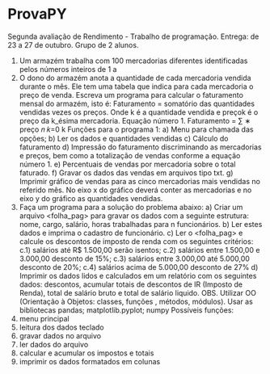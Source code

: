 # ProvaPY

Segunda avaliação de Rendimento - Trabalho de programação.
Entrega: de 23 a 27 de outubro.
Grupo de 2 alunos.
1. Um armazém trabalha com 100 mercadorias diferentes identificadas pelos números inteiros de 1 a
100. O dono do armazém anota a quantidade de cada mercadoria vendida durante o mês. Ele tem
uma tabela que indica para cada mercadoria o preço de venda.
Escreva um programa para calcular o faturamento mensal do armazém, isto é:
Faturamento = somatório das quantidades vendidas vezes os preços. Onde k é a quantidade
vendida e preçok é o preço da k_ésima mercadoria.
Equação número 1.
Faturamento = ∑ ∗ preço 𝑛
𝑘=0 k
Funções para o programa 1:
a) Menu para chamada das opções;
b) Ler os dados e quantidades vendidas
c) Cálculo do faturamento
d) Impressão do faturamento discriminando as mercadorias e preços, bem como a
totalização de vendas conforme a equação número 1.
e) Percentuais de vendas por mercadoria sobre o total faturado.
f) Gravar os dados das vendas em arquivos tipo txt.
g) Imprimir gráfico de vendas para as cinco mercadorias mais vendidas no referido mês. No
eixo x do gráfico deverá conter as mercadorias e no eixo y do gráfico as quantidades
vendidas.
1. Faça um programa para a solução do problema abaixo:
a) Criar um arquivo <folha_pag> para gravar os dados com a seguinte estrutura: nome, cargo,
salário, horas trabalhadas para n funcionários.
b) Ler estes dados e imprima o cadastro de funcionário.
c) Ler o <folha_pag> e calcule os descontos de imposto de renda com os seguintes critérios:
c.1) salários até R$ 1.500,00 serão isentos;
c.2) salários entre 1.500,00 e 3.000,00 desconto de 15%;
c.3) salários entre 3.000,00 até 5.000,00 desconto de 20%;
c.4) salários acima de 5.000,00 desconto de 27%
d) Imprimir os dados lidos e calculados em um relatório com os seguintes dados: descontos,
acumular totais de descontos de IR (Imposto de Renda), total de salário bruto e total de
salário liquido.
OBS. Utilizar OO (Orientação à Objetos: classes, funções , métodos, módulos).
Usar as bibliotecas pandas; matplotlib.pyplot; numpy
Possíveis funções:
1. menu principal
2. leitura dos dados teclado
3. gravar dados no arquivo
4. ler dados do arquivo
5. calcular e acumular os impostos e totais
6. imprimir os dados formatados em colunas
